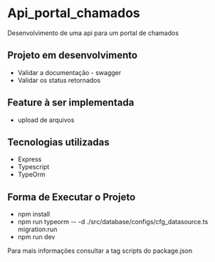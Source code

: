 
<h1> Api_portal_chamados </h1>

<p>
    Desenvolvimento de uma api para um portal de chamados
</p>

<h2>Projeto em desenvolvimento </h2>
<ul>
    <li>
        Validar a documentação - swagger
    </li>
    <li>
        Validar os status retornados
    </li>
</ul>

<h2>Feature à ser implementada</h2>
<ul>
    <li>
        upload de arquivos
    </li>
</ul>

<h2>Tecnologias utilizadas</h2>

<ul>
    <li>
        Express
    </li>
    <li>
        Typescript
    </li>
    <li>
        TypeOrm
    </li>
</ul>

<h2> Forma de Executar o Projeto</h2>
<ul>
    <li>
        npm install
    </li>
    <li>
        npm run typeorm -- -d ./src/database/configs/cfg_datasource.ts migration:run
    </li>
    <li>
        npm run dev
    </li>
</ul>
<p>Para mais informações consultar a tag scripts do package.json</p>
